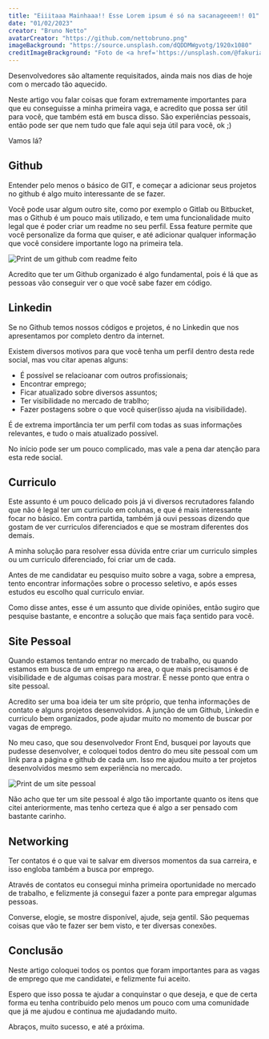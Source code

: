 ```yaml
---
title: "Eiiitaaa Mainhaaa!! Esse Lorem ipsum é só na sacanageeem!! 01"
date: "01/02/2023"
creator: "Bruno Netto"
avatarCreator: "https://github.com/nettobruno.png"
imageBackground: "https://source.unsplash.com/dQDDMWgvotg/1920x1080"
creditImageBrackground: "Foto de <a href='https://unsplash.com/@fakurian?utm_source=unsplash&utm_medium=referral&utm_content=creditCopyText'>Milad Fakurian</a> na <a href='https://unsplash.com/pt-br/fotografias/dQDDMWgvotg?utm_source=unsplash&utm_medium=referral&utm_content=creditCopyText'>Unsplash</a>"
---
```


Desenvolvedores são altamente requisitados, ainda mais nos dias de hoje com o mercado tão aquecido.

Neste artigo vou falar coisas que foram extremamente importantes para que eu conseguisse a minha primeira vaga, e acredito que possa ser útil para você, que também está em busca disso. São experiências pessoais, então pode ser que nem tudo que fale aqui seja útil para você, ok ;)

Vamos lá?

## Github

Entender pelo menos o básico de GIT, e começar a adicionar seus projetos no github é algo muito interessante de se fazer.

Você pode usar algum outro site, como por exemplo o Gitlab ou Bitbucket, mas o Github é um pouco mais utilizado, e tem uma funcionalidade muito legal que é poder criar um readme no seu perfil. Essa feature permite que você personalize da forma que quiser, e até adicionar qualquer informação que você considere importante logo na primeira tela.

![Print de um github com readme feito](/github-bruno.png)

Acredito que ter um Github organizado é algo fundamental, pois é lá que as pessoas vão conseguir ver o que você sabe fazer em código.

## Linkedin

Se no Github temos nossos códigos e projetos, é no Linkedin que nos apresentamos por completo dentro da internet.

Existem diversos motivos para que você tenha um perfil dentro desta rede social, mas vou citar apenas alguns:

- É possível se relacioanar com outros profissionais;
- Encontrar emprego;
- Ficar atualizado sobre diversos assuntos;
- Ter visibilidade no mercado de trablho;
- Fazer postagens sobre o que você quiser(isso ajuda na visibilidade).

É de extrema importância ter um perfil com todas as suas informações relevantes, e tudo o mais atualizado possível.

No início pode ser um pouco complicado, mas vale a pena dar atenção para esta rede social.

## Curriculo

Este assunto é um pouco delicado pois já vi diversos recrutadores falando que não é legal ter um curriculo em colunas, e que é mais interessante focar no básico. Em contra partida, também já ouvi pessoas dizendo que gostam de ver curriculos diferenciados e que se mostram diferentes dos demais.

A minha solução para resolver essa dúvida entre criar um curriculo simples ou um curriculo diferenciado, foi criar um de cada.

Antes de me candidatar eu pesquiso muito sobre a vaga, sobre a empresa, tento encontrar informações sobre o processo seletivo, e após esses estudos eu escolho qual curriculo enviar.

Como disse antes, esse é um assunto que divide opiniões, então sugiro que pesquise bastante, e encontre a solução que mais faça sentido para você.

## Site Pessoal

Quando estamos tentando entrar no mercado de trabalho, ou quando estamos em busca de um emprego na area, o que mais precisamos é de visibilidade e de algumas coisas para mostrar. É nesse ponto que entra o site pessoal.

Acredito ser uma boa ideia ter um site próprio, que tenha informações de contato e alguns projetos desenvolvidos. A junção de um Github, Linkedin e curriculo bem organizados, pode ajudar muito no momento de buscar por vagas de emprego.

No meu caso, que sou desenvolvedor Front End, busquei por layouts que pudesse desenvolver, e coloquei todos dentro do meu site pessoal com um link para a página e github de cada um. Isso me ajudou muito a ter projetos desenvolvidos mesmo sem experiência no mercado.

![Print de um site pessoal](/site-pessoal-bruno.png)

Não acho que ter um site pessoal é algo tão importante quanto os itens que citei anteriormente, mas tenho certeza que é algo a ser pensado com bastante carinho.

## Networking

Ter contatos é o que vai te salvar em diversos momentos da sua carreira, e isso engloba também a busca por emprego.

Através de contatos eu consegui minha primeira oportunidade no mercado de trabalho, e felizmente já consegui fazer a ponte para empregar algumas pessoas. 

Converse, elogie, se mostre disponível, ajude, seja gentil. São pequemas coisas que vão te fazer ser bem visto, e ter diversas conexões.

## Conclusão

Neste artigo coloquei todos os pontos que foram importantes para as vagas de emprego que me candidatei, e felizmente fui aceito.

Espero que isso possa te ajudar a conquinstar o que deseja, e que de certa forma eu tenha contribuido pelo menos um pouco com uma comunidade que já me ajudou e continua me ajudadando muito.

Abraços, muito sucesso, e até a próxima.